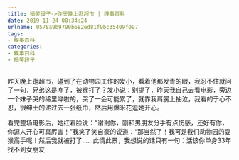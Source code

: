 ```yaml
---
title: 搞笑段子->昨天晚上逛超市 | 糗事百科
date: 2019-11-24 00:34:24
urlname: 0578a9b9790b682ed81f9bc35409f097
tags: 
- 糗事百科
categories:
- 糗事百科
- 搞笑段子
---
```

昨天晚上逛超市，碰到了在动物园工作的发小，看着他那发青的眼，我忍不住就问了一句，兄弟这是咋了，被猴打了？发小说：别提了，昨天我自己去看电影，旁边一个妹子哭的稀里哗啦的，哭了一会可能累了，就靠我肩膀上抽泣，我看的于心不忍，很绅士的递过去一张纸巾，然后用爆米花逗她开心。

看完整场电影后，她红着脸说：“谢谢你，刚和男朋友分手有点伤感，还好有你，你逗人开心可真厉害！”我笑了笑自豪的说道：“那当然了！我可是我们动物园的耍猴高手呢！然后我就被打了……此情此景，我想说的话只有一句：活该你单身33年找不到女朋友



